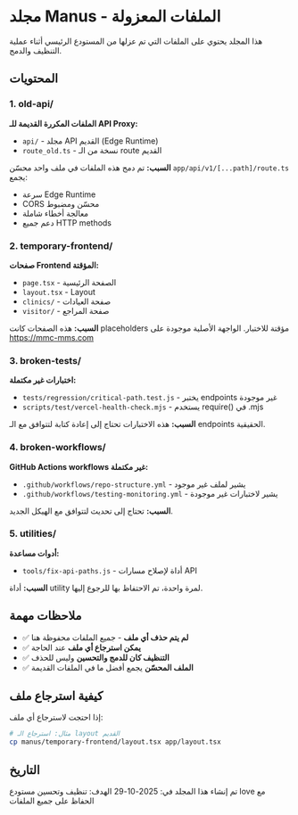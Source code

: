 # مجلد Manus - الملفات المعزولة

هذا المجلد يحتوي على الملفات التي تم عزلها من المستودع الرئيسي أثناء عملية التنظيف والدمج.

## المحتويات

### 1. old-api/
**الملفات المكررة القديمة للـ API Proxy:**
- `api/` - مجلد API القديم (Edge Runtime)
- `route_old.ts` - نسخة من الـ route القديم

**السبب:** تم دمج هذه الملفات في ملف واحد محسّن `app/api/v1/[...path]/route.ts` يجمع:
- سرعة Edge Runtime
- CORS محسّن ومضبوط
- معالجة أخطاء شاملة
- دعم جميع HTTP methods

### 2. temporary-frontend/
**صفحات Frontend المؤقتة:**
- `page.tsx` - الصفحة الرئيسية
- `layout.tsx` - Layout
- `clinics/` - صفحة العيادات
- `visitor/` - صفحة المراجع

**السبب:** هذه الصفحات كانت placeholders مؤقتة للاختبار. الواجهة الأصلية موجودة على https://mmc-mms.com

### 3. broken-tests/
**اختبارات غير مكتملة:**
- `tests/regression/critical-path.test.js` - يختبر endpoints غير موجودة
- `scripts/test/vercel-health-check.mjs` - يستخدم require() في .mjs

**السبب:** هذه الاختبارات تحتاج إلى إعادة كتابة لتتوافق مع الـ endpoints الحقيقية.

### 4. broken-workflows/
**GitHub Actions workflows غير مكتملة:**
- `.github/workflows/repo-structure.yml` - يشير لملف غير موجود
- `.github/workflows/testing-monitoring.yml` - يشير لاختبارات غير موجودة

**السبب:** تحتاج إلى تحديث لتتوافق مع الهيكل الجديد.

### 5. utilities/
**أدوات مساعدة:**
- `tools/fix-api-paths.js` - أداة لإصلاح مسارات API

**السبب:** أداة utility لمرة واحدة، تم الاحتفاظ بها للرجوع إليها.

## ملاحظات مهمة

- ✅ **لم يتم حذف أي ملف** - جميع الملفات محفوظة هنا
- ✅ **يمكن استرجاع أي ملف** عند الحاجة
- ✅ **التنظيف كان للدمج والتحسين** وليس للحذف
- ✅ **الملف المحسّن** يجمع أفضل ما في الملفات القديمة

## كيفية استرجاع ملف

إذا احتجت لاسترجاع أي ملف:
```bash
# مثال: استرجاع الـ layout القديم
cp manus/temporary-frontend/layout.tsx app/layout.tsx
```

## التاريخ

تم إنشاء هذا المجلد في: 2025-10-29
الهدف: تنظيف وتحسين مستودع love مع الحفاظ على جميع الملفات
